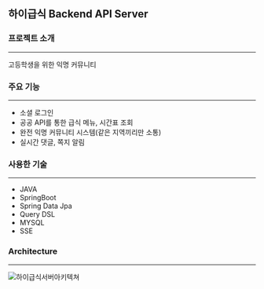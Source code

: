 ## 하이급식 Backend API Server

### 프로젝트 소개

---
고등학생을 위한 익명 커뮤니티

### 주요 기능

---
* 소셜 로그인
* 공공 API를 통한 급식 메뉴, 시간표 조회
* 완전 익명 커뮤니티 시스템(같은 지역끼리만 소통)
* 실시간 댓글, 쪽지 알림

### 사용한 기술

---
* JAVA
* SpringBoot
* Spring Data Jpa
* Query DSL
* MYSQL
* SSE

### Architecture

---
![하이급식서버아키텍쳐](https://user-images.githubusercontent.com/19234114/175031353-59052058-cff3-4e13-bea4-8a6137e96a9c.png)




